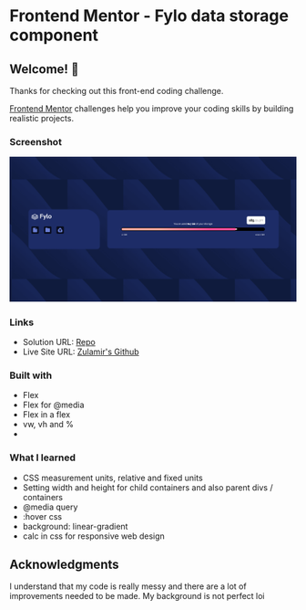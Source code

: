 # Frontend Mentor - Fylo data storage component

## Welcome! 👋

Thanks for checking out this front-end coding challenge.

[Frontend Mentor](https://www.frontendmentor.io) challenges help you improve your coding skills by building realistic projects.

### Screenshot

![Screenshot](screenshot.png?raw=true "Screenshot")

### Links

- Solution URL: [Repo](https://github.com/zulamirsofian/fylo-data-storage-component)
- Live Site URL: [Zulamir's Github](https://zulamirsofian.github.io/frontendmentor/fylo-data-storage-component)

### Built with

- Flex
- Flex for @media
- Flex in a flex
- vw, vh and %
- 

### What I learned

- CSS measurement units, relative and fixed units
- Setting width and height for child containers and also parent divs / containers
- @media query
- :hover css
- background: linear-gradient
- calc in css for responsive web design


## Acknowledgments

I understand that my code is really messy and there are a lot of improvements needed to be made. My background is not perfect loi

